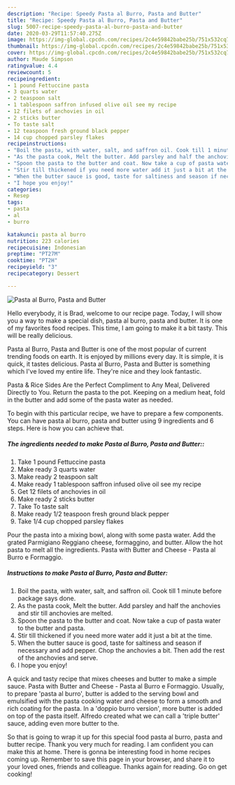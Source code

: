```yaml
---
description: "Recipe: Speedy Pasta al Burro, Pasta and Butter"
title: "Recipe: Speedy Pasta al Burro, Pasta and Butter"
slug: 5007-recipe-speedy-pasta-al-burro-pasta-and-butter
date: 2020-03-29T11:57:40.275Z
image: https://img-global.cpcdn.com/recipes/2c4e59842babe25b/751x532cq70/pasta-al-burro-pasta-and-butter-recipe-main-photo.jpg
thumbnail: https://img-global.cpcdn.com/recipes/2c4e59842babe25b/751x532cq70/pasta-al-burro-pasta-and-butter-recipe-main-photo.jpg
cover: https://img-global.cpcdn.com/recipes/2c4e59842babe25b/751x532cq70/pasta-al-burro-pasta-and-butter-recipe-main-photo.jpg
author: Maude Simpson
ratingvalue: 4.4
reviewcount: 5
recipeingredient:
- 1 pound Fettuccine pasta
- 3 quarts water
- 2 teaspoon salt
- 1 tablespoon saffron infused olive oil see my recipe
- 12 filets of anchovies in oil
- 2 sticks butter
- To taste salt
- 12 teaspoon fresh ground black pepper
- 14 cup chopped parsley flakes
recipeinstructions:
- "Boil the pasta, with water, salt, and saffron oil. Cook till 1 minute before package says done."
- "As the pasta cook, Melt the butter. Add parsley and half the anchovies and stir till anchovies are melted."
- "Spoon the pasta to the butter and coat. Now take a cup of pasta water to the butter and pasta."
- "Stir till thickened if you need more water add it just a bit at the time."
- "When the butter sauce is good, taste for saltiness and season if necessary and add pepper. Chop the anchovies a bit. Then add the rest of the anchovies and serve."
- "I hope you enjoy!"
categories:
- Resep
tags:
- pasta
- al
- burro

katakunci: pasta al burro
nutrition: 223 calories
recipecuisine: Indonesian
preptime: "PT27M"
cooktime: "PT2H"
recipeyield: "3"
recipecategory: Dessert

---
```



![Pasta al Burro, Pasta and Butter](https://img-global.cpcdn.com/recipes/2c4e59842babe25b/751x532cq70/pasta-al-burro-pasta-and-butter-recipe-main-photo.jpg)

Hello everybody, it is Brad, welcome to our recipe page. Today, I will show you a way to make a special dish, pasta al burro, pasta and butter. It is one of my favorites food recipes. This time, I am going to make it a bit tasty. This will be really delicious.

Pasta al Burro, Pasta and Butter is one of the most popular of current trending foods on earth. It is enjoyed by millions every day. It is simple, it is quick, it tastes delicious. Pasta al Burro, Pasta and Butter is something which I've loved my entire life. They're nice and they look fantastic.

Pasta &amp; Rice Sides Are the Perfect Compliment to Any Meal, Delivered Directly to You. Return the pasta to the pot. Keeping on a medium heat, fold in the butter and add some of the pasta water as needed.


To begin with this particular recipe, we have to prepare a few components. You can have pasta al burro, pasta and butter using 9 ingredients and 6 steps. Here is how you can achieve that.

##### The ingredients needed to make Pasta al Burro, Pasta and Butter::

1. Take 1 pound Fettuccine pasta
1. Make ready 3 quarts water
1. Make ready 2 teaspoon salt
1. Make ready 1 tablespoon saffron infused olive oil see my recipe
1. Get 12 filets of anchovies in oil
1. Make ready 2 sticks butter
1. Take To taste salt
1. Make ready 1/2 teaspoon fresh ground black pepper
1. Take 1/4 cup chopped parsley flakes


Pour the pasta into a mixing bowl, along with some pasta water. Add the grated Parmigiano Reggiano cheese, formaggino, and butter. Allow the hot pasta to melt all the ingredients. Pasta with Butter and Cheese - Pasta al Burro e Formaggio. 

##### Instructions to make Pasta al Burro, Pasta and Butter:

1. Boil the pasta, with water, salt, and saffron oil. Cook till 1 minute before package says done.
1. As the pasta cook, Melt the butter. Add parsley and half the anchovies and stir till anchovies are melted.
1. Spoon the pasta to the butter and coat. Now take a cup of pasta water to the butter and pasta.
1. Stir till thickened if you need more water add it just a bit at the time.
1. When the butter sauce is good, taste for saltiness and season if necessary and add pepper. Chop the anchovies a bit. Then add the rest of the anchovies and serve.
1. I hope you enjoy!


A quick and tasty recipe that mixes cheeses and butter to make a simple sauce. Pasta with Butter and Cheese - Pasta al Burro e Formaggio. Usually, to prepare &#39;pasta al burro&#39;, butter is added to the serving bowl and emulsified with the pasta cooking water and cheese to form a smooth and rich coating for the pasta. In a &#39;doppio burro version&#39;, more butter is added on top of the pasta itself. Alfredo created what we can call a &#39;triple butter&#39; sauce, adding even more butter to the. 

So that is going to wrap it up for this special food pasta al burro, pasta and butter recipe. Thank you very much for reading. I am confident you can make this at home. There is gonna be interesting food in home recipes coming up. Remember to save this page in your browser, and share it to your loved ones, friends and colleague. Thanks again for reading. Go on get cooking!
